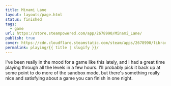 ```yaml
---
title: Minami Lane
layout: layouts/page.html
status: finished
tags:
  - game
url: https://store.steampowered.com/app/2678990/Minami_Lane/
publish: true
cover: https://cdn.cloudflare.steamstatic.com/steam/apps/2678990/library_600x900_2x.jpg?t=1743429900
permalink: playing/{{ title | slugify }}/
---
```

I've been really in the mood for a game like this lately, and I had a great time playing through all the levels in a few hours. I'll probably pick it back up at some point to do more of the sandbox mode, but there's something really nice and satisfying about a game you can finish in one night.
